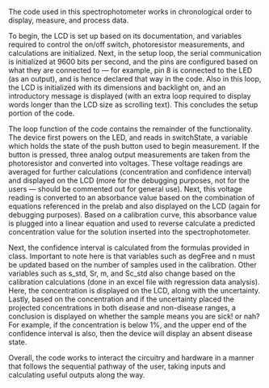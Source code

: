   The code used in this spectrophotometer works in chronological order to display, measure, and process data. 
  
  To begin, the LCD is set up based on its documentation, and variables required to control the on/off switch, photoresistor measurements, and calculations are initialized. Next, in the setup loop, the serial communication is initialized at 9600 bits per second, and the pins are configured based on what they are connected to — for example, pin 8 is connected to the LED (as an output), and is hence declared that way in the code. Also in this loop, the LCD is initialized with its dimensions and backlight on, and an introductory message is displayed (with an extra loop required to display words longer than the LCD size as scrolling text). This concludes the setup portion of the code. 
  
The loop function of the code contains the remainder of the functionality. The device first powers on the LED, and reads in switchState, a variable which holds the state of the push button used to begin measurement. If the button is pressed, three analog output measurements are taken from the photoresistor and converted into voltages. These voltage readings are averaged for further calculations (concentration and confidence interval) and displayed on the LCD (more for the debugging purposes, not for the users — should be commented out for general use). Next, this voltage reading is converted to an absorbance value based on the combination of equations referenced in the prelab and also displayed on the LCD (again for debugging purposes). Based on a calibration curve, this absorbance value is plugged into a linear equation and used to reverse calculate a predicted concentration value for the solution inserted into the spectrophotometer. 
 
 Next, the confidence interval is calculated from the formulas provided in class. Important to note here is that variables such as degFree and n must be updated based on the number of samples used in the calibration. Other variables such as s_std, Sr, m, and Sc_std also change based on the calibration calculations (done in an excel file with regression data analysis). Here, the concentration is displayed on the LCD, along with the uncertainty. Lastly, based on the concentration and if the uncertainty placed the projected concentrations in both disease and non-disease ranges, a conclusion is displayed on whether the sample means you are sick! or nah? For example, if the concentration is below 1%, and the upper end of the confidence interval is also, then the device will display an absent disease state. 
 
Overall, the code works to interact the circuitry and hardware in a manner that follows the sequential pathway of the user, taking inputs and calculating useful outputs along the way. 
